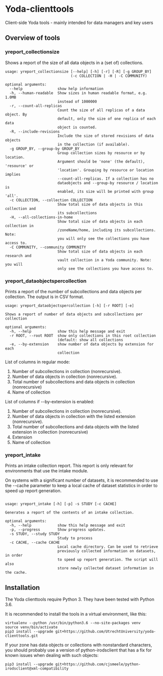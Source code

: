 # Yoda-clienttools

Client-side Yoda tools - mainly intended for data managers and key users

## Overview of tools

### yreport\_collectionsize

Shows a report of the size of all data objects in a (set of) collections.

```
usage: yreport_collectionsize [--help] [-h] [-r] [-R] [-g GROUP_BY]
                              (-c COLLECTION | -H | -C COMMUNITY)

optional arguments:
  --help                show help information
  -h, --human-readable  Show sizes in human readable format, e.g. 1.0MB
                        instead of 1000000
  -r, --count-all-replicas
                        Count the size of all replicas of a data object. By
                        default, only the size of one replica of each data
                        object is counted.
  -R, --include-revisions
                        Include the size of stored revisions of data objects
                        in the collection (if available).
  -g GROUP_BY, --group-by GROUP_BY
                        Group collection sizes by resource or by location.
                        Argument should be 'none' (the default), 'resource' or
                        'location'. Grouping by resource or location implies
                        --count-all-replicas. If a collection has no
                        dataobjects and --group-by resource / location is
                        enabled, its size will be printed with group 'all'.
  -c COLLECTION, --collection COLLECTION
                        Show total size of data objects in this collection and
                        its subcollections
  -H, --all-collections-in-home
                        Show total size of data objects in each collection in
                        /zoneName/home, including its subcollections. Note:
                        you will only see the collections you have access to.
  -C COMMUNITY, --community COMMUNITY
                        Show total size of data objects in each research and
                        vault collection in a Yoda community. Note: you will
                        only see the collections you have access to.
```

### yreport\_dataobjectspercollection

Prints a report of the number of subcollections and data objects
per collection. The output is in CSV format.

```
usage: yreport_dataobjectspercollection [-h] [-r ROOT] [-e]

Shows a report of number of data objects and subcollections per collection

optional arguments:
  -h, --help            show this help message and exit
  -r ROOT, --root ROOT  show only collections in this root collection
                        (default: show all collections
  -e, --by-extension    show number of data objects by extension for each
                        collection
```

List of columns in regular mode:
1. Number of subcollections in collection (nonrecursive).
2. Number of data objects in collection (nonrecursive).
3. Total number of subcollections and data objects in collection (nonrecursive)
4. Name of collection

List of columns if --by-extension is enabled:
1. Number of subcollections in collection (nonrecursive).
2. Number of data objects in collection with the listed extension (nonrecursive).
3. Total number of subcollections and data objects with the listed extension
   in collection (nonrecursive)
4. Extension
5. Name of collection

### yreport\_intake

Prints an intake collection report. This report is only relevant for environments
that use the intake module.

On systems with a significant number of datasets, it is recommended to use the
--cache parameter to keep a local cache of dataset statistics in order to speed
up report generation.

```

usage: yreport_intake [-h] [-p] -s STUDY [-c CACHE]

Generates a report of the contents of an intake collection.

optional arguments:
  -h, --help            show this help message and exit
  -p, --progress        Show progress updates.
  -s STUDY, --study STUDY
                        Study to process
  -c CACHE, --cache CACHE
                        Local cache directory. Can be used to retrieve
                        previously collected information on datasets, in order
                        to speed up report generation. The script will also
                        store newly collected dataset information in the cache.

```

## Installation

The Yoda clienttools require Python 3. They have been tested with Python 3.6.

It is recommended to install the tools in a virtual environment, like this:

```
virtualenv --python /usr/bin/python3.6 --no-site-packages venv
source venv/bin/activate
pip3 install --upgrade git+https://github.com/UtrechtUniversity/yoda-clienttools.git
```

If your zone has data objects or collections with nonstandard characters, you should probably use
a version of python-irodsclient that has a fix for known issues when dealing with such objects:

```
pip3 install --upgrade git+https://github.com/cjsmeele/python-irodsclient@xml-compatibility
```
